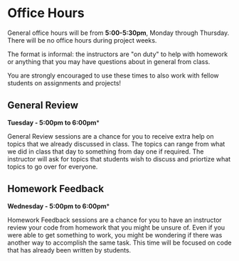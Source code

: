 # Office Hours

General office hours will be from **5:00-5:30pm**, Monday through Thursday. There will be no office hours during project weeks.

The format is informal: the instructors are "on duty" to help with homework or anything that you may have questions about in general from class.

You are strongly encouraged to use these times to also work with fellow students on assignments and projects!

## General Review

**Tuesday - 5:00pm to 6:00pm***

General Review sessions are a chance for you to receive extra help on topics that we already discussed in class. The topics can range from what we did in class that day to something from day one if required. The instructor will ask for topics that students wish to discuss and priortize what topics to go over for everyone. 

## Homework Feedback 

**Wednesday - 5:00pm to 6:00pm***

Homework Feedback sessions are a chance for you to have an instructor review your code from homework that you might be unsure of. Even if you were able to get something to work, you might be wondering if there was another way to accomplish the same task. This time will be focused on code that has already been written by students.  
